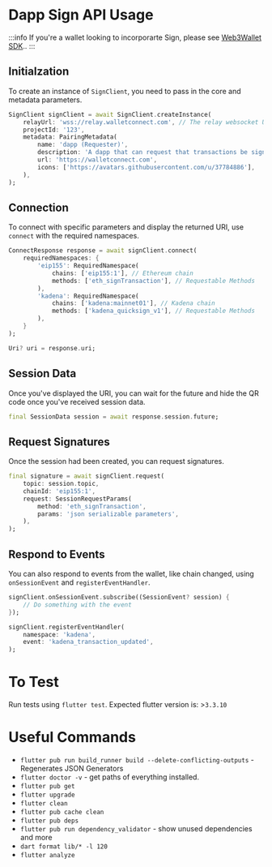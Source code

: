 # Dapp Sign API Usage

:::info
If you're a wallet looking to incorporarte Sign, please see [Web3Wallet SDK](../../wallets/installation.md)..
:::

## Initialzation

To create an instance of `SignClient`, you need to pass in the core and metadata parameters.

```dart
SignClient signClient = await SignClient.createInstance(
    relayUrl: 'wss://relay.walletconnect.com', // The relay websocket URL, leave blank to use the default
    projectId: '123',
    metadata: PairingMetadata(
        name: 'dapp (Requester)',
        description: 'A dapp that can request that transactions be signed',
        url: 'https://walletconnect.com',
        icons: ['https://avatars.githubusercontent.com/u/37784886'],
    ),
);
```

## Connection

To connect with specific parameters and display the returned URI, use `connect` with the required namespaces.

```dart
ConnectResponse response = await signClient.connect(
    requiredNamespaces: {
        'eip155': RequiredNamespace(
            chains: ['eip155:1'], // Ethereum chain
            methods: ['eth_signTransaction'], // Requestable Methods
        ),
        'kadena': RequiredNamespace(
            chains: ['kadena:mainnet01'], // Kadena chain
            methods: ['kadena_quicksign_v1'], // Requestable Methods
        ),
    }
);

Uri? uri = response.uri;
```

## Session Data

Once you've displayed the URI, you can wait for the future and hide the QR code once you've received session data.

```dart
final SessionData session = await response.session.future;
```

## Request Signatures

Once the session had been created, you can request signatures.

```dart
final signature = await signClient.request(
    topic: session.topic,
    chainId: 'eip155:1',
    request: SessionRequestParams(
        method: 'eth_signTransaction',
        params: 'json serializable parameters',
    ),
);
```

## Respond to Events

You can also respond to events from the wallet, like chain changed, using `onSessionEvent` and `registerEventHandler`.

```dart
signClient.onSessionEvent.subscribe((SessionEvent? session) {
    // Do something with the event
});

signClient.registerEventHandler(
    namespace: 'kadena',
    event: 'kadena_transaction_updated',
);
```

# To Test

Run tests using `flutter test`.
Expected flutter version is: >`3.3.10`

# Useful Commands

* `flutter pub run build_runner build --delete-conflicting-outputs` - Regenerates JSON Generators
* `flutter doctor -v` - get paths of everything installed.
* `flutter pub get`
* `flutter upgrade`
* `flutter clean`
* `flutter pub cache clean`
* `flutter pub deps`
* `flutter pub run dependency_validator` - show unused dependencies and more
* `dart format lib/* -l 120`
* `flutter analyze`
